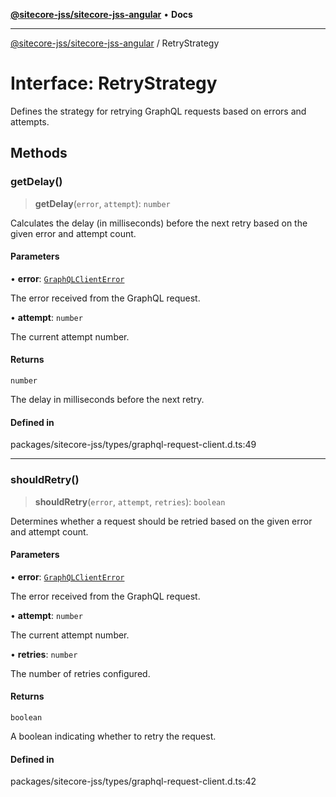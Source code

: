 [**@sitecore-jss/sitecore-jss-angular**](../README.md) • **Docs**

***

[@sitecore-jss/sitecore-jss-angular](../README.md) / RetryStrategy

# Interface: RetryStrategy

Defines the strategy for retrying GraphQL requests based on errors and attempts.

## Methods

### getDelay()

> **getDelay**(`error`, `attempt`): `number`

Calculates the delay (in milliseconds) before the next retry based on the given error and attempt count.

#### Parameters

• **error**: [`GraphQLClientError`](../type-aliases/GraphQLClientError.md)

The error received from the GraphQL request.

• **attempt**: `number`

The current attempt number.

#### Returns

`number`

The delay in milliseconds before the next retry.

#### Defined in

packages/sitecore-jss/types/graphql-request-client.d.ts:49

***

### shouldRetry()

> **shouldRetry**(`error`, `attempt`, `retries`): `boolean`

Determines whether a request should be retried based on the given error and attempt count.

#### Parameters

• **error**: [`GraphQLClientError`](../type-aliases/GraphQLClientError.md)

The error received from the GraphQL request.

• **attempt**: `number`

The current attempt number.

• **retries**: `number`

The number of retries configured.

#### Returns

`boolean`

A boolean indicating whether to retry the request.

#### Defined in

packages/sitecore-jss/types/graphql-request-client.d.ts:42
